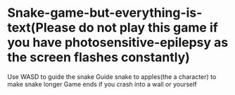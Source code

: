 # Snake-game-but-everything-is-text(Please do not play this game if you have photosensitive-epilepsy as the screen flashes constantly)
Use WASD to guide the snake
Guide snake to apples(the a character) to make snake longer
Game ends if you crash into a wall or yourself

